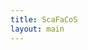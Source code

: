 ```yaml
---
title: ScaFaCoS
layout: main
---
```


<!---
# ScaFaCoS - Scalable Fast Coulomb Solvers

## Short description

**ScaFaCoS** is a library of scalable fast coulomb solvers.

This is a network project of [German research groups](./partners.html)
working on a unified parallel library for various methods to solve
electrostatic (and gravitational) problems in large particle
simulations. The main focus of the project is to provide efficiently
implemented methods for electrostatic problems in order to scale up to
thousands of processors.

You can freely [**download**](./download.html) the library. If
you use it in your research, please cite our [publication](./publications.html).

This work was supported by the German Ministery of Science and Education (BMBF) under grant 01IH08001.

## More information

This homepage contains a short overview on the <a href="/methods.html">methods</a>
available within the library. For more information, we refer to our
[publications](./publications.html), the [support](./support.html), and the library
[documentation](./documentation.html).

-->
